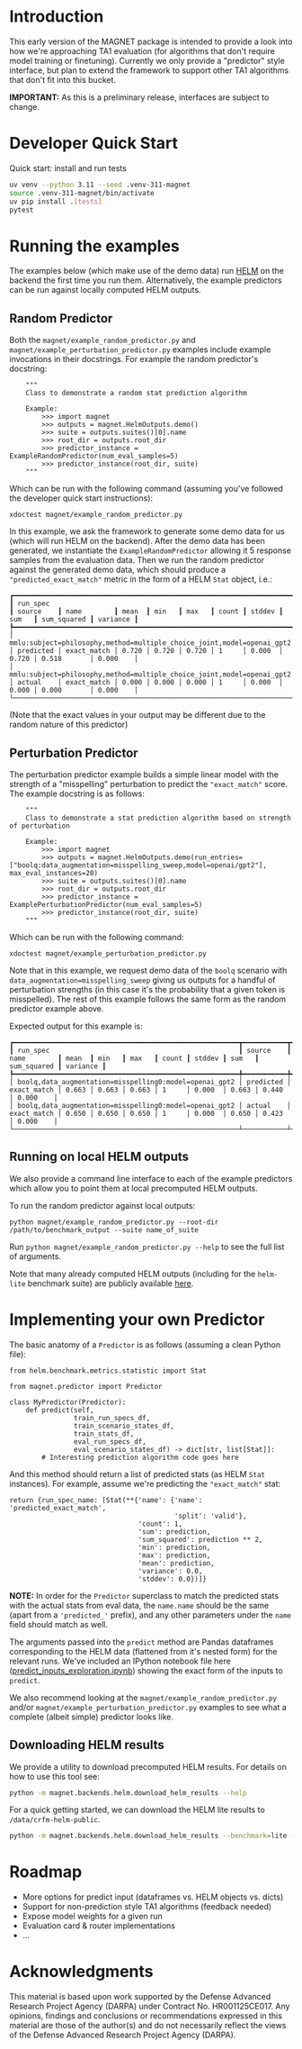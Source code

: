 # Introduction

This early version of the MAGNET package is intended to provide a look into how we're approaching TA1 evaluation (for algorithms that don't require model training or finetuning).  Currently we only provide a "predictor" style interface, but plan to extend the framework to support other TA1 algorithms that don't fit into this bucket.

**IMPORTANT:** As this is a preliminary release, interfaces are subject to change.

# Developer Quick Start

Quick start: install and run tests

```bash
uv venv --python 3.11 --seed .venv-311-magnet
source .venv-311-magnet/bin/activate
uv pip install .[tests]
pytest
```

# Running the examples

The examples below (which make use of the demo data) run [HELM](https://github.com/stanford-crfm/helm) on the backend the first time you run them.  Alternatively, the example predictors can be run against locally computed HELM outputs.

## Random Predictor

Both the `magnet/example_random_predictor.py` and `magnet/example_perturbation_predictor.py` examples include example invocations in their docstrings.  For example the random predictor's docstring:

```
    """
    Class to demonstrate a random stat prediction algorithm

    Example:
        >>> import magnet
        >>> outputs = magnet.HelmOutputs.demo()
        >>> suite = outputs.suites()[0].name
        >>> root_dir = outputs.root_dir
        >>> predictor_instance = ExampleRandomPredictor(num_eval_samples=5)
        >>> predictor_instance(root_dir, suite)
    """
```

Which can be run with the following command (assuming you've followed the developer quick start instructions):

```
xdoctest magnet/example_random_predictor.py
```

In this example, we ask the framework to generate some demo data for us (which will run HELM on the backend).  After the demo data has been generated, we instantiate the `ExampleRandomPredictor` allowing it 5 response samples from the evaluation data.  Then we run the random predictor against the generated demo data, which should produce a `"predicted_exact_match"` metric in the form of a HELM `Stat` object, i.e.:

```
┏━━━━━━━━━━━━━━━━━━━━━━━━━━━━━━━━━━━━━━━━━━━━━━━━━━━━━━━━━━━━━━━━━━━━━━━━┳━━━━━━━━━━━┳━━━━━━━━━━━━━┳━━━━━━━┳━━━━━━━┳━━━━━━━┳━━━━━━━┳━━━━━━━━┳━━━━━━━┳━━━━━━━━━━━━━┳━━━━━━━━━━┓
┃ run_spec                                                               ┃ source    ┃ name        ┃ mean  ┃ min   ┃ max   ┃ count ┃ stddev ┃ sum   ┃ sum_squared ┃ variance ┃
┡━━━━━━━━━━━━━━━━━━━━━━━━━━━━━━━━━━━━━━━━━━━━━━━━━━━━━━━━━━━━━━━━━━━━━━━━╇━━━━━━━━━━━╇━━━━━━━━━━━━━╇━━━━━━━╇━━━━━━━╇━━━━━━━╇━━━━━━━╇━━━━━━━━╇━━━━━━━╇━━━━━━━━━━━━━╇━━━━━━━━━━┩
│ mmlu:subject=philosophy,method=multiple_choice_joint,model=openai_gpt2 │ predicted │ exact_match │ 0.720 │ 0.720 │ 0.720 │ 1     │ 0.000  │ 0.720 │ 0.518       │ 0.000    │
│ mmlu:subject=philosophy,method=multiple_choice_joint,model=openai_gpt2 │ actual    │ exact_match │ 0.000 │ 0.000 │ 0.000 │ 1     │ 0.000  │ 0.000 │ 0.000       │ 0.000    │
└────────────────────────────────────────────────────────────────────────┴───────────┴─────────────┴───────┴───────┴───────┴───────┴────────┴───────┴─────────────┴──────────┘
```

(Note that the exact values in your output may be different due to the random nature of this predictor)

## Perturbation Predictor

The perturbation predictor example builds a simple linear model with the strength of a "misspelling" perturbation to predict the `"exact_match"` score.  The example docstring is as follows:

```
    """
    Class to demonstrate a stat prediction algorithm based on strength of perturbation

    Example:
        >>> import magnet
        >>> outputs = magnet.HelmOutputs.demo(run_entries=["boolq:data_augmentation=misspelling_sweep,model=openai/gpt2"], max_eval_instances=20)
        >>> suite = outputs.suites()[0].name
        >>> root_dir = outputs.root_dir
        >>> predictor_instance = ExamplePerturbationPredictor(num_eval_samples=5)
        >>> predictor_instance(root_dir, suite)
    """
```

Which can be run with the following command:

```
xdoctest magnet/example_perturbation_predictor.py
```

Note that in this example, we request demo data of the `boolq` scenario with `data_augmentation=misspelling_sweep` giving us outputs for a handful of perturbation strengths (in this case it's the probability that a given token is misspelled).  The rest of this example follows the same form as the random predictor example above.

Expected output for this example is:

```
┏━━━━━━━━━━━━━━━━━━━━━━━━━━━━━━━━━━━━━━━━━━━━━━━━━━━━━━━━┳━━━━━━━━━━━┳━━━━━━━━━━━━━┳━━━━━━━┳━━━━━━━┳━━━━━━━┳━━━━━━━┳━━━━━━━━┳━━━━━━━┳━━━━━━━━━━━━━┳━━━━━━━━━━┓
┃ run_spec                                               ┃ source    ┃ name        ┃ mean  ┃ min   ┃ max   ┃ count ┃ stddev ┃ sum   ┃ sum_squared ┃ variance ┃
┡━━━━━━━━━━━━━━━━━━━━━━━━━━━━━━━━━━━━━━━━━━━━━━━━━━━━━━━━╇━━━━━━━━━━━╇━━━━━━━━━━━━━╇━━━━━━━╇━━━━━━━╇━━━━━━━╇━━━━━━━╇━━━━━━━━╇━━━━━━━╇━━━━━━━━━━━━━╇━━━━━━━━━━┩
│ boolq,data_augmentation=misspelling0:model=openai_gpt2 │ predicted │ exact_match │ 0.663 │ 0.663 │ 0.663 │ 1     │ 0.000  │ 0.663 │ 0.440       │ 0.000    │
│ boolq,data_augmentation=misspelling0:model=openai_gpt2 │ actual    │ exact_match │ 0.650 │ 0.650 │ 0.650 │ 1     │ 0.000  │ 0.650 │ 0.423       │ 0.000    │
└────────────────────────────────────────────────────────┴───────────┴─────────────┴───────┴───────┴───────┴───────┴────────┴───────┴─────────────┴──────────┘
```

## Running on local HELM outputs

We also provide a command line interface to each of the example
predictors which allow you to point them at local precomputed HELM
outputs.

To run the random predictor against local outputs:
```
python magnet/example_random_predictor.py --root-dir /path/to/benchmark_output --suite name_of_suite
```

Run `python magnet/example_random_predictor.py --help` to see the full
list of arguments.

Note that many already computed HELM outputs (including for the `helm-lite` benchmark suite) are publicly available [here](https://console.cloud.google.com/storage/browser/crfm-helm-public).

# Implementing your own Predictor

The basic anatomy of a `Predictor` is as follows (assuming a clean Python file):

```
from helm.benchmark.metrics.statistic import Stat

from magnet.predictor import Predictor

class MyPredictor(Predictor):
    def predict(self,
                train_run_specs_df,
                train_scenario_states_df,
                train_stats_df,
                eval_run_specs_df,
                eval_scenario_states_df) -> dict[str, list[Stat]]:
        # Interesting prediction algorithm code goes here
```

And this method should return a list of predicted stats (as HELM `Stat`
instances).  For example, assume we're predicting the `"exact_match"`
stat:

```
return {run_spec_name: [Stat(**{'name': {'name': 'predicted_exact_match',
                                         'split': 'valid'},
                                'count': 1,
                                'sum': prediction,
                                'sum_squared': prediction ** 2,
                                'min': prediction,
                                'max': prediction,
                                'mean': prediction,
                                'variance': 0.0,
                                'stddev': 0.0})]}
```

**NOTE:** In order for the `Predictor` superclass to match the predicted stats with the actual stats from eval data, the `name.name` should be the same (apart from a `'predicted_'` prefix), and any other parameters under the `name` field should match as well.

The arguments passed into the `predict` method are Pandas dataframes corresponding to the HELM data (flattened from it's nested form) for the relevant runs.  We've included an IPython notebook file here ([predict_inputs_exploration.ipynb](./predict_inputs_exploration.ipynb)) showing the exact form of the inputs to `predict`.

We also recommend looking at the `magnet/example_random_predictor.py` and/or `magnet/example_perturbation_predictor.py` examples to see what a complete (albeit simple) predictor looks like.

## Downloading HELM results

We provide a utility to download precomputed HELM results. For details on how to use this tool see:

```bash
python -m magnet.backends.helm.download_helm_results --help
```

For a quick getting started, we can download the HELM lite results to `/data/crfm-helm-public`.

```bash
python -m magnet.backends.helm.download_helm_results --benchmark=lite --version=v1.13.0 --download-dir /data/crfm-helm-public
```

# Roadmap

- More options for predict input (dataframes vs. HELM objects vs. dicts)
- Support for non-prediction style TA1 algorithms (feedback needed)
- Expose model weights for a given run
- Evaluation card & router implementations
- ...

# Acknowledgments

This material is based upon work supported by the Defense Advanced
Research Project Agency (DARPA) under Contract No. HR001125CE017. Any
opinions, findings and conclusions or recommendations expressed in
this material are those of the author(s) and do not necessarily
reflect the views of the Defense Advanced Research Project Agency
(DARPA).
